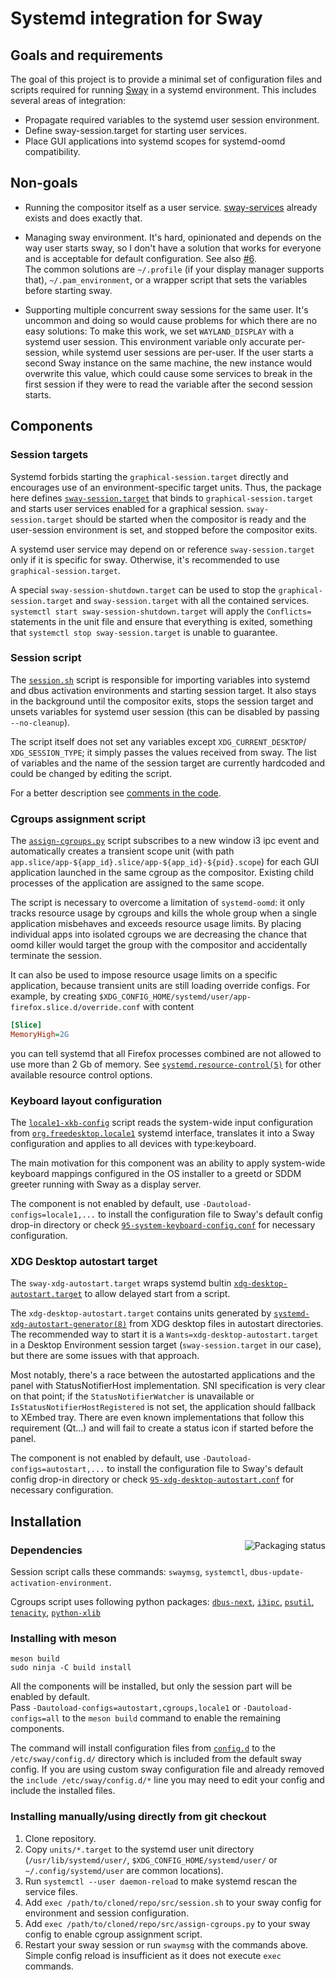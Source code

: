 # Systemd integration for Sway

## Goals and requirements

The goal of this project is to provide a minimal set of configuration files and
scripts required for running [Sway] in a systemd environment.
This includes several areas of integration:

- Propagate required variables to the systemd user session environment.
- Define sway-session.target for starting user services.
- Place GUI applications into systemd scopes for systemd-oomd compatibility.

## Non-goals

- Running the compositor itself as a user service.
  [sway-services] already exists and does exactly that.

- Managing sway environment.
  It's hard, opinionated and depends on the way user starts sway, so I don't
  have a solution that works for everyone and is acceptable for default
  configuration.  See also [#6].\
  The common solutions are `~/.profile` (if your display manager supports that),
  `~/.pam_environment`, or a wrapper script that sets the variables before
  starting sway.

- Supporting multiple concurrent sway sessions for the same user.
  It's uncommon and doing so would cause problems for which there are no easy
  solutions:
  To make this work, we set `WAYLAND_DISPLAY` with a systemd user session.
  This environment variable only accurate per-session, while systemd user
  sessions are per-user.
  If the user starts a second Sway instance on the same machine, the new
  instance would overwrite this value, which could cause some services to break
  in the first session if they were to read the variable after the second
  session starts.

## Components

### Session targets

Systemd forbids starting the `graphical-session.target` directly and encourages
use of an environment-specific target units.  Thus, the package here defines
[`sway-session.target`] that binds to `graphical-session.target` and starts
user services enabled for a graphical session.
`sway-session.target` should be started when the compositor is ready and the
user-session environment is set, and stopped before the compositor exits.

A systemd user service may depend on or reference `sway-session.target` only if
it is specific for sway.  Otherwise, it's recommended to use
`graphical-session.target`.

A special `sway-session-shutdown.target` can be used to stop the
`graphical-session.target` and `sway-session.target` with all the contained
services.
`systemctl start sway-session-shutdown.target` will apply the `Conflicts=`
statements in the unit file and ensure that everything is exited, something that
`systemctl stop sway-session.target` is unable to guarantee.

### Session script

The [`session.sh`](./src/session.sh) script is responsible for importing
variables into systemd and dbus activation environments and starting session
target.  It also stays in the background until the compositor exits, stops
the session target and unsets variables for systemd user session
(this can be disabled by passing `--no-cleanup`).

The script itself does not set any variables except `XDG_CURRENT_DESKTOP`/
`XDG_SESSION_TYPE`; it simply passes the values received from sway.
The list of variables and the name of the session target are currently
hardcoded and could be changed by editing the script.

For a better description see [comments in the code](./src/session.sh).

### Cgroups assignment script

The [`assign-cgroups.py`](./src/assign-cgroups.py) script subscribes to a new
window i3 ipc event and automatically creates a transient scope unit
(with path `app.slice/app-${app_id}.slice/app-${app_id}-${pid}.scope`) for each
GUI application launched in the same cgroup as the compositor.
Existing child processes of the application are assigned to the same scope.

The script is necessary to overcome a limitation of `systemd-oomd`:
it only tracks resource usage by cgroups and kills the whole group when
a single application misbehaves and exceeds resource usage limits.
By placing individual apps into isolated cgroups we are decreasing the chance
that oomd killer would target the group with the compositor and accidentally
terminate the session.

It can also be used to impose resource usage limits on a specific application,
because transient units are still loading override configs.  For example,
by creating `$XDG_CONFIG_HOME/systemd/user/app-firefox.slice.d/override.conf`
with content

```ini
[Slice]
MemoryHigh=2G
```

you can tell systemd that all Firefox processes combined are not allowed to use
more than 2 Gb of memory.  See [`systemd.resource-control(5)`] for other
available resource control options.

### Keyboard layout configuration

The [`locale1-xkb-config`] script reads the system-wide input configuration
from [`org.freedesktop.locale1`] systemd interface, translates it into a Sway
configuration and applies to all devices with type:keyboard.

The main motivation for this component was an ability to apply system-wide
keyboard mappings configured in the OS installer to a greetd or SDDM greeter
running with Sway as a display server.

The component is not enabled by default, use `-Dautoload-configs=locale1,...`
to install the configuration file to Sway's default config drop-in directory or
check [`95-system-keyboard-config.conf`] for necessary configuration.

### XDG Desktop autostart target

The `sway-xdg-autostart.target` wraps systemd bultin
[`xdg-desktop-autostart.target`] to allow delayed start from a script.

The `xdg-desktop-autostart.target` contains units generated by
[`systemd-xdg-autostart-generator(8)`] from XDG desktop files in autostart
directories.
The recommended way to start it is a `Wants=xdg-desktop-autostart.target`
in a Desktop Environment session target (`sway-session.target` in our case),
but there are some issues with that approach.

Most notably, there's a race between the autostarted applications and the panel
with StatusNotifierHost implementation.
SNI specification is very clear on that point; if the `StatusNotifierWatcher`
is unavailable or `IsStatusNotifierHostRegistered` is not set, the application
should fallback to XEmbed tray.
There are even known implementations that follow this requirement (Qt...) and
will fail to create a status icon if started before the panel.

The component is not enabled by default, use `-Dautoload-configs=autostart,...`
to install the configuration file to Sway's default config drop-in directory or
check [`95-xdg-desktop-autostart.conf`] for necessary configuration.

## Installation

<a href="https://repology.org/project/sway-systemd/versions">
    <img src="https://repology.org/badge/vertical-allrepos/sway-systemd.svg"
        alt="Packaging status" align="right">
</a>

### Dependencies

Session script calls these commands:
`swaymsg`, `systemctl`, `dbus-update-activation-environment`.

Cgroups script uses following python packages:
[`dbus-next`](https://pypi.org/project/dbus-next/),
[`i3ipc`](https://pypi.org/project/i3ipc/),
[`psutil`](https://pypi.org/project/psutil/),
[`tenacity`](https://pypi.org/project/tenacity/),
[`python-xlib`](https://pypi.org/project/python-xlib/)

### Installing with meson

```
meson build
sudo ninja -C build install
```

All the components will be installed, but only the session part will be enabled
by default.\
Pass `-Dautoload-configs=autostart,cgroups,locale1` or `-Dautoload-configs=all`
to the `meson build` command to enable the remaining components.

The command will install configuration files from [`config.d`](./config.d/) to
the `/etc/sway/config.d/` directory which is included from the default sway
config.
If you are using custom sway configuration file and already removed the
`include /etc/sway/config.d/*` line you may need to edit your config and
include the installed files.

### Installing manually/using directly from git checkout

1. Clone repository.
2. Copy `units/*.target` to the systemd user unit directory
   (`/usr/lib/systemd/user/`, `$XDG_CONFIG_HOME/systemd/user/` or
   `~/.config/systemd/user` are common locations).
3. Run `systemctl --user daemon-reload` to make systemd rescan the service files.
4. Add `exec /path/to/cloned/repo/src/session.sh` to your sway config for
   environment and session configuration.
5. Add `exec /path/to/cloned/repo/src/assign-cgroups.py` to your sway config
   to enable cgroup assignment script.
6. Restart your sway session or run `swaymsg` with the commands above.
   Simple config reload is insufficient as it does not execute `exec` commands.

[Sway]: https://swaywm.org
[sway-services]: https://github.com/xdbob/sway-services/

[`systemd.resource-control(5)`]: https://www.freedesktop.org/software/systemd/man/systemd.resource-control.html
[`org.freedesktop.locale1`]: https://www.freedesktop.org/software/systemd/man/org.freedesktop.locale1.html
[`xdg-desktop-autostart.target`]: https://www.freedesktop.org/software/systemd/man/systemd.special.html#xdg-desktop-autostart.target
[`systemd-xdg-autostart-generator(8)`]: https://www.freedesktop.org/software/systemd/man/systemd-xdg-autostart-generator.html

[`95-system-keyboard-config.conf`]: ./config.d/95-system-keyboard-config.conf.in
[`95-xdg-desktop-autostart.conf`]: ./config.d/95-xdg-desktop-autostart.conf.in
[`locale1-xkb-config`]: ./src/locale1-xkb-config
[`sway-session.target`]: ./units/sway-session.target

[#6]: https://github.com/alebastr/sway-systemd/issues/6
[#21]: https://github.com/alebastr/sway-systemd/issues/21
